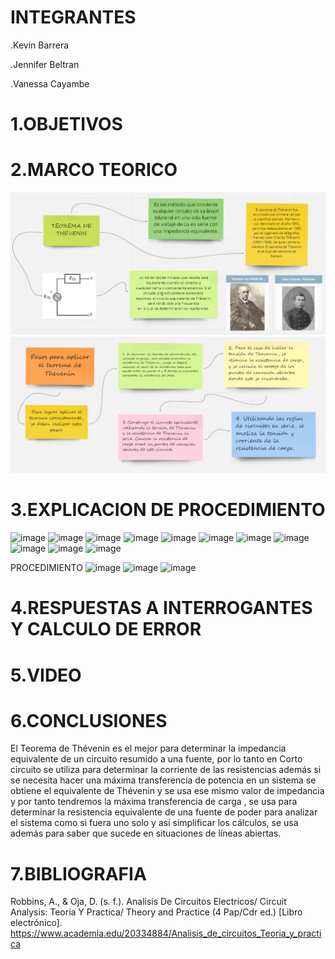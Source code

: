 # INTEGRANTES
.Kevin Barrera

.Jennifer Beltran

.Vanessa Cayambe

# 1.OBJETIVOS


# 2.MARCO TEORICO
![](https://github.com/Kevinsan21/Lab-2-P2-PICTURES/blob/main/Teoria-lab5.PNG)
![](https://github.com/Kevinsan21/Lab-2-P2-PICTURES/blob/main/Teoria2-lab5.PNG)

# 3.EXPLICACION DE PROCEDIMIENTO 

![image](https://user-images.githubusercontent.com/84421020/127089022-8135ad24-38ca-4c8c-89c3-d6f90583eee1.png)
![image](https://user-images.githubusercontent.com/84421020/127089128-998fa810-7640-42d6-a021-c3533b0ecee5.png)
![image](https://user-images.githubusercontent.com/84421020/127088308-587fd7de-9042-4efd-96e9-cc8c5956650a.png)
![image](https://user-images.githubusercontent.com/84421020/127088329-36f7845b-8fc1-4be4-a369-a3b271ac907a.png)
![image](https://user-images.githubusercontent.com/84421020/127089212-469a0949-b1d0-4af0-b8a3-03896c9ec05e.png)
![image](https://user-images.githubusercontent.com/84421020/127088337-43879b8b-69ed-4678-b15f-6d7fe05a3dff.png)
![image](https://user-images.githubusercontent.com/84421020/127089284-4fc49262-e7f9-4c9c-8293-525c02d8c6a8.png)
![image](https://user-images.githubusercontent.com/84421020/127088353-79f6d846-575a-4e72-b76c-0dfffd66894c.png)
![image](https://user-images.githubusercontent.com/84421020/127089344-d8f23bcb-56e6-4df3-822a-0c2b6615c709.png)
![image](https://user-images.githubusercontent.com/84421020/127088367-f1f64b9f-1d36-4f0e-b6d8-e4b070611031.png)
![image](https://user-images.githubusercontent.com/84421020/127088385-5a834415-32d5-4b60-ad24-ac94c6f7b0ca.png)

PROCEDIMIENTO
![image](https://user-images.githubusercontent.com/84421020/127088693-4cf6558c-1c1f-4ff2-b1fe-bb7c2567004d.png)
![image](https://user-images.githubusercontent.com/84421020/127088787-696a77f1-7f93-45d4-8f0a-434305fe64c1.png)
![image](https://user-images.githubusercontent.com/84421020/127088882-c05ff5b6-20ff-46e3-8968-75e9e696df0b.png)


# 4.RESPUESTAS A INTERROGANTES Y CALCULO DE ERROR

# 5.VIDEO


# 6.CONCLUSIONES 
El Teorema de Thévenin es el mejor para determinar la impedancia equivalente de un circuito resumido a una fuente, por lo tanto en Corto circuito se utiliza para determinar la corriente de las resistencias además si se necesita hacer una máxima transferencia de potencia en un sistema se obtiene el equivalente de Thévenin y se usa ese mismo valor de impedancia y por tanto tendremos la máxima transferencia de carga , se usa para determinar la resistencia equivalente de una fuente de poder para analizar el sistema como si fuera uno solo y así simplificar los cálculos, se usa además para saber que sucede en situaciones de líneas abiertas.


# 7.BIBLIOGRAFIA

Robbins, A., & Oja, D. (s. f.). Analisis De Circuitos Electricos/ Circuit Analysis: Teoria Y Practica/ Theory and Practice (4 Pap/Cdr ed.) [Libro electrónico]. https://www.academia.edu/20334884/Analisis_de_circuitos_Teoria_y_practica


